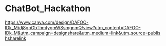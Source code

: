 # ChatBot_Hackathon

https://www.canva.com/design/DAFOO-lDk_M/dj8gnGbThmtygmWSsmgnmQ/view?utm_content=DAFOO-lDk_M&utm_campaign=designshare&utm_medium=link&utm_source=publishsharelink
